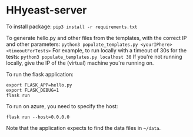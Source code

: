 # HHyeast-server

To install package: `pip3 install -r requirements.txt`

To generate hello.py and other files from the templates, with the correct IP and other parameters: 
`python3 populate_templates.py <yourIPhere> <timeoutForTests>`
For example, to run locally with a timeout of 30s for the tests:
`python3 populate_templates.py localhost 30` 
If you're not running locally, give the IP of the (virtual) machine you're running on.

To run the flask application: 
```
export FLASK_APP=hello.py
export FLASK_DEBUG=1
flask run
```

To run on azure, you need to specify the host:
```
flask run --host=0.0.0.0
```

Note that the application expects to find the data files in `~/data`.
